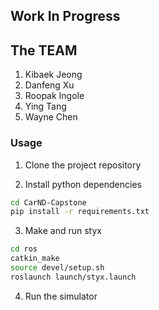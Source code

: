 ## Work In Progress

## The TEAM

1. Kibaek Jeong
2. Danfeng Xu
3. Roopak Ingole
4. Ying Tang
5. Wayne Chen

### Usage

1. Clone the project repository

2. Install python dependencies
```bash
cd CarND-Capstone
pip install -r requirements.txt
```
3. Make and run styx
```bash
cd ros
catkin_make
source devel/setup.sh
roslaunch launch/styx.launch
```
4. Run the simulator
